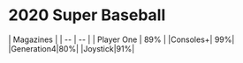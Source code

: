 # 2020 Super Baseball

| Magazines |
| -- | -- |
| Player One | 89% |
|Consoles+| 99%|
|Generation4|80%|
|Joystick|91%|
